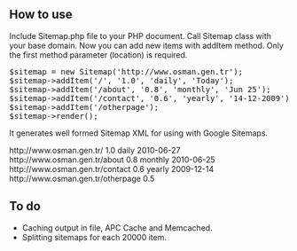 How to use
----------

Include Sitemap.php file to your PHP document. Call Sitemap class with your base domain. Now you can add new items with addItem method. Only the first method parameter (location) is required.

<pre>
$sitemap = new Sitemap('http://www.osman.gen.tr');
$sitemap->addItem('/', '1.0', 'daily', 'Today');
$sitemap->addItem('/about', '0.8', 'monthly', 'Jun 25');
$sitemap->addItem('/contact', '0.6', 'yearly', '14-12-2009');
$sitemap->addItem('/otherpage');
$sitemap->render();
</pre>

It generates well formed Sitemap XML for using with Google Sitemaps.

<?xml version="1.0" encoding="UTF-8"?>
<urlset xmlns="http://www.sitemaps.org/schemas/sitemap/0.9">
 <url>
  <loc>http://www.osman.gen.tr/</loc>
  <priotory>1.0</priotory>
  <changefreq>daily</changefreq>
  <lastmod>2010-06-27</lastmod>
 </url>
 <url>
  <loc>http://www.osman.gen.tr/about</loc>
  <priotory>0.8</priotory>
  <changefreq>monthly</changefreq>
  <lastmod>2010-06-25</lastmod>
 </url>
 <url>
  <loc>http://www.osman.gen.tr/contact</loc>
  <priotory>0.6</priotory>
  <changefreq>yearly</changefreq>
  <lastmod>2009-12-14</lastmod>
 </url>
 <url>
  <loc>http://www.osman.gen.tr/otherpage</loc>
  <priotory>0.5</priotory>
 </url>
</urlset>

To do
-----

* Caching output in file, APC Cache and Memcached.
* Splitting sitemaps for each 20000 item.